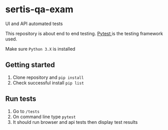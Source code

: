# sertis-qa-exam
UI and API automated tests

This repository is about end to end testing. <a href ="https://docs.pytest.org/en/7.4.x/"> Pytest </a> is the testing framework used.

Make sure `Python 3.X` is installed

## Getting started

1. Clone repository and `pip install`
2. Check successful install `pip list`

## Run tests
1. Go to `/tests`
2. On command line type `pytest`
3. It should run browser and api tests then display test results
